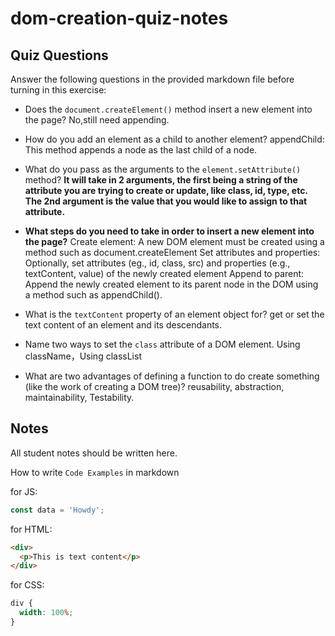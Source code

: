 # dom-creation-quiz-notes

## Quiz Questions

Answer the following questions in the provided markdown file before turning in this exercise:

- Does the `document.createElement()` method insert a new element into the page?
  No,still need appending.

- How do you add an element as a child to another element?
  appendChild: This method appends a node as the last child of a node.

- What do you pass as the arguments to the `element.setAttribute()` method?
  **It will take in 2 arguments, the first being a string of the attribute you are trying to create or update, like class, id, type, etc. The 2nd argument is the value that you would like to assign to that attribute.**

- **What steps do you need to take in order to insert a new element into the page?**
  Create element: A new DOM element must be created using a method such as document.createElement
  Set attributes and properties: Optionally, set attributes (eg., id, class, src) and properties (e.g., textContent, value) of the newly created element
  Append to parent: Append the newly created element to its parent node in the DOM using a method such as appendChild().
- What is the `textContent` property of an element object for?
  get or set the text content of an element and its descendants.

- Name two ways to set the `class` attribute of a DOM element.
  Using className，Using classList

- What are two advantages of defining a function to do create something (like the work of creating a DOM tree)?
  reusability,
  abstraction,
  maintainability,
  Testability.

## Notes

All student notes should be written here.

How to write `Code Examples` in markdown

for JS:

```javascript
const data = 'Howdy';
```

for HTML:

```html
<div>
  <p>This is text content</p>
</div>
```

for CSS:

```css
div {
  width: 100%;
}
```
